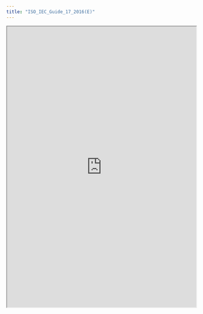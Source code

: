 ```yaml
---
title: "ISO_IEC_Guide_17_2016(E)"
---
```



<iframe height="750" width="100%" src="https://ewelton.github.io/ktest/wiki.html#ISO_IEC_Guide_17_2016(E)"></iframe>
